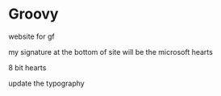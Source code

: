 # Groovy
website for gf


my signature at the bottom of site will be the microsoft hearts


8 bit hearts 

update the typography
